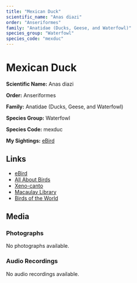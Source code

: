 ```yaml
---
title: "Mexican Duck"
scientific_name: "Anas diazi"
order: "Anseriformes"
family: "Anatidae (Ducks, Geese, and Waterfowl)"
species_group: "Waterfowl"
species_code: "mexduc"
---
```


# Mexican Duck

**Scientific Name:** Anas diazi

**Order:** Anseriformes

**Family:** Anatidae (Ducks, Geese, and Waterfowl)

**Species Group:** Waterfowl

**Species Code:** mexduc

**My Sightings:** [eBird](https://ebird.org/lifelist?r=world&time=life&spp=mexduc)

## Links
* [eBird](https://ebird.org/species/mexduc) 
* [All About Birds](https://www.allaboutbirds.org/guide/mexduc) 
* [Xeno-canto](https://www.xeno-canto.org/species/mexduc) 
* [Macaulay Library](https://search.macaulaylibrary.org/catalog?taxonCode=mexduc&sort=rating_rank_desc)
* [Birds of the World](https://birdsoftheworld.org/bow/species/mexduc)

## Media
### Photographs
No photographs available.

### Audio Recordings
No audio recordings available.
